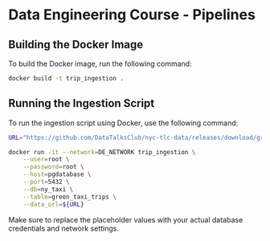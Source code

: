 # Data Engineering Course - Pipelines

## Building the Docker Image

To build the Docker image, run the following command:

```sh
docker build -t trip_ingestion .
```

## Running the Ingestion Script

To run the ingestion script using Docker, use the following command:

```sh
URL="https://github.com/DataTalksClub/nyc-tlc-data/releases/download/green/green_tripdata_2019-10.csv.gz"

docker run -it --network=DE_NETWORK trip_ingestion \
    --user=root \
    --password=root \
    --host=pgdatabase \
    --port=5432 \
    --db=ny_taxi \
    --table=green_taxi_trips \
    --data_url=${URL}
```

Make sure to replace the placeholder values with your actual database credentials and network settings.
